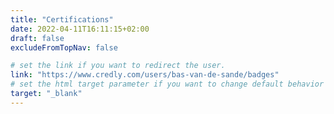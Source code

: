 ```yaml
---
title: "Certifications"
date: 2022-04-11T16:11:15+02:00
draft: false
excludeFromTopNav: false

# set the link if you want to redirect the user.
link: "https://www.credly.com/users/bas-van-de-sande/badges"
# set the html target parameter if you want to change default behavior
target: "_blank"
---
```

